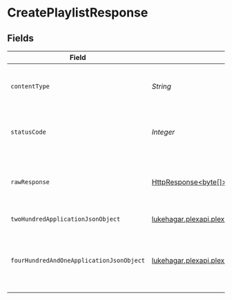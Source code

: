 # CreatePlaylistResponse


## Fields

| Field                                                                                                                                             | Type                                                                                                                                              | Required                                                                                                                                          | Description                                                                                                                                       |
| ------------------------------------------------------------------------------------------------------------------------------------------------- | ------------------------------------------------------------------------------------------------------------------------------------------------- | ------------------------------------------------------------------------------------------------------------------------------------------------- | ------------------------------------------------------------------------------------------------------------------------------------------------- |
| `contentType`                                                                                                                                     | *String*                                                                                                                                          | :heavy_check_mark:                                                                                                                                | HTTP response content type for this operation                                                                                                     |
| `statusCode`                                                                                                                                      | *Integer*                                                                                                                                         | :heavy_check_mark:                                                                                                                                | HTTP response status code for this operation                                                                                                      |
| `rawResponse`                                                                                                                                     | [HttpResponse<byte[]>](https://docs.oracle.com/en/java/javase/11/docs/api/java.net.http/java/net/http/HttpResponse.html)                          | :heavy_check_mark:                                                                                                                                | Raw HTTP response; suitable for custom response parsing                                                                                           |
| `twoHundredApplicationJsonObject`                                                                                                                 | [lukehagar.plexapi.plexapi.models.operations.CreatePlaylistResponseBody](../../models/operations/CreatePlaylistResponseBody.md)                   | :heavy_minus_sign:                                                                                                                                | returns all playlists                                                                                                                             |
| `fourHundredAndOneApplicationJsonObject`                                                                                                          | [lukehagar.plexapi.plexapi.models.operations.CreatePlaylistPlaylistsResponseBody](../../models/operations/CreatePlaylistPlaylistsResponseBody.md) | :heavy_minus_sign:                                                                                                                                | Unauthorized - Returned if the X-Plex-Token is missing from the header or query.                                                                  |